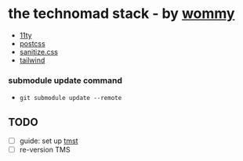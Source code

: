 # the technomad stack - by [wommy](github.com/wommy)

- [11ty](11ty.dev/docs)
- [postcss](postcss.org)
- [sanitize.css](csstools.github.io/sanitize.css/)
- [tailwind](tailwindcss.com)

### submodule update command
- `git submodule update --remote`

## TODO
- [ ] guide: set up [tmst](github.com/wommy/tmst)
- [ ] re-version TMS
